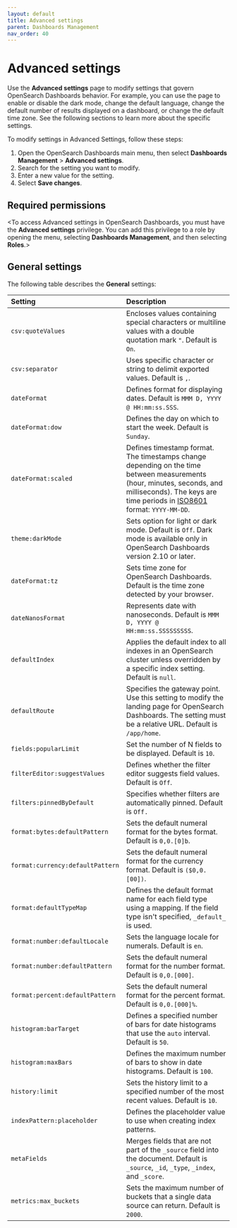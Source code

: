 ```yaml
---
layout: default
title: Advanced settings
parent: Dashboards Management
nav_order: 40
---
```


# Advanced settings

Use the **Advanced settings** page to modify settings that govern OpenSearch Dashboards behavior. For example, you can use the page to enable or disable the dark mode, change the default language, change the default number of results displayed on a dashboard, or change the default time zone. See the following sections to learn more about the specific settings.

To modify settings in Advanced Settings, follow these steps:

1. Open the OpenSearch Dashboards main menu, then select **Dashboards Management** > **Advanced settings**.
2. Search for the setting you want to modify.
3. Enter a new value for the setting. 
4. Select **Save changes**.

## Required permissions

<To access Advanced settings in OpenSearch Dashboards, you must have the **Advanced settings** privilege. You can add this privilege to a role by opening the menu, selecting **Dashboards Management**, and then selecting **Roles**.><This is example text and needs to be tailored for Dashboards.>

## General settings

The following table describes the **General** settings:

Setting | Description
:--- | :---
`csv:quoteValues`  | Encloses values containing special characters or multiline values with a double quotation mark `"`. Default is `On`.  |
`csv:separator`  | Uses specific character or string to delimit exported values. Default is `,`.  |
`dateFormat`  | Defines format for displaying dates. Default is `MMM D, YYYY @ HH:mm:ss.SSS`.  |
`dateFormat:dow`  | Defines the day on which to start the week. Default is `Sunday`.  |
`dateFormat:scaled`  | Defines timestamp format. The timestamps change depending on the time between measurements (hour, minutes, seconds, and milliseconds). The keys are time periods in [ISO8601](https://www.iso.org/iso-8601-date-and-time-format.html) format: `YYYY-MM-DD`.   |
`theme:darkMode` | Sets option for light or dark mode. Default is `Off`. Dark mode is available only in OpenSearch Dashboards version 2.10 or later. |
`dateFormat:tz`  | Sets time zone for OpenSearch Dashboards. Default is the time zone detected by your browser.  |
`dateNanosFormat`  | Represents date with nanoseconds. Default is `MMM D, YYYY @ HH:mm:ss.SSSSSSSSS`.  |
`defaultIndex`  | Applies the default index to all indexes in an OpenSearch cluster unless overridden by a specific index setting. Default is `null`.  |
`defaultRoute`  | Specifies the gateway point. Use this setting to modify the landing page for OpenSearch Dashboards. The setting must be a relative URL. Default is `/app/home`. |
`fields:popularLimit` | Set the number of N fields to be displayed. Default is `10`.  |
`filterEditor:suggestValues` | Defines whether the filter editor suggests field values. Default is `Off`.  |
`filters:pinnedByDefault`  | Specifies whether filters are automatically pinned. Default is `Off.`  |
`format:bytes:defaultPattern`  | Sets the default numeral format for the bytes format. Default is `0,0.[0]b`.  |
`format:currency:defaultPattern` | Sets the default numeral format for the currency format. Default is `($0,0.[00])`.  |
`format:defaultTypeMap` | Defines the default format name for each field type using a mapping. If the field type isn't specified, `_default_` is used.  |
`format:number:defaultLocale`  | Sets the language locale for numerals. Default is `en`.  |
`format:number:defaultPattern`  | Sets the default numeral format for the number format. Default is `0,0.[000]`.  |
`format:percent:defaultPattern`  | Sets the default numeral format for the percent format. Default is `0,0.[000]%`.  |
`histogram:barTarget`  |  Defines a specified number of bars for date histograms that use the `auto` interval. Default is `50`.  |
`histogram:maxBars`  | Defines the maximum number of bars to show in date histograms. Default is `100`.  |
`history:limit` | Sets the history limit to a specified number of the most recent values. Default is `10`.  |
`indexPattern:placeholder`  | Defines the placeholder value to use when creating index patterns.  |
`metaFields` | Merges fields that are not part of the `_source` field into the document. Default is `_source`, `_id`, `_type`, `_index`, and `_score`.  |
`metrics:max_buckets` | Sets the maximum number of buckets that a single data source can return. Default is `2000`.  |




 

